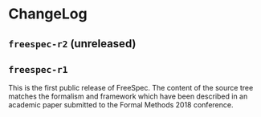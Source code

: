 # ChangeLog

## `freespec-r2` (unreleased)

## `freespec-r1`

This is the first public release of FreeSpec. The content of the source tree
matches the formalism and framework which have been described in an academic
paper submitted to the Formal Methods 2018 conference.

